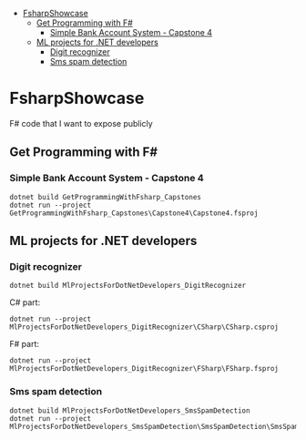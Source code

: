 - [FsharpShowcase](#fsharpshowcase)
  * [Get Programming with F#](#get-programming-with-f-)
    + [Simple Bank Account System - Capstone 4](#simple-bank-account-system---capstone-4)
  * [ML projects for .NET developers](#ml-projects-for-net-developers)
    + [Digit recognizer](#digit-recognizer)
    + [Sms spam detection](#sms-spam-detection)

# FsharpShowcase
F# code that I want to expose publicly

## Get Programming with F#

### Simple Bank Account System - Capstone 4

```
dotnet build GetProgrammingWithFsharp_Capstones
dotnet run --project GetProgrammingWithFsharp_Capstones\Capstone4\Capstone4.fsproj
```
## ML projects for .NET developers

### Digit recognizer

```
dotnet build MlProjectsForDotNetDevelopers_DigitRecognizer
```

C# part:

```
dotnet run --project MlProjectsForDotNetDevelopers_DigitRecognizer\CSharp\CSharp.csproj
```

F# part:

```
dotnet run --project MlProjectsForDotNetDevelopers_DigitRecognizer\FSharp\FSharp.fsproj
```

### Sms spam detection

```
dotnet build MlProjectsForDotNetDevelopers_SmsSpamDetection
dotnet run --project MlProjectsForDotNetDevelopers_SmsSpamDetection\SmsSpamDetection\SmsSpamDetection.fsproj
```